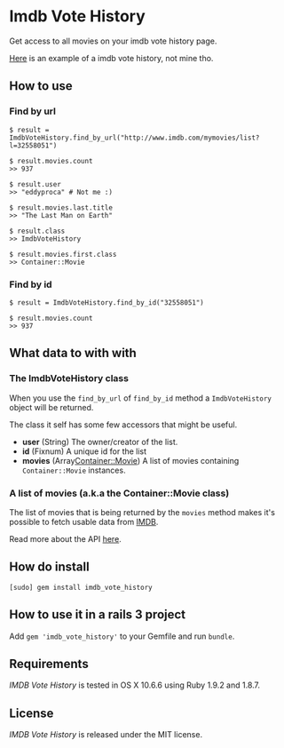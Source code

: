 # Imdb Vote History

Get access to all movies on your imdb vote history page.

[Here](http://www.imdb.com/mymovies/list?l=19736607) is an example of a imdb vote history, not mine tho. 

## How to use

### Find by url

    $ result = ImdbVoteHistory.find_by_url("http://www.imdb.com/mymovies/list?l=32558051")
    
    $ result.movies.count
    >> 937
    
    $ result.user
    >> "eddyproca" # Not me :)
    
    $ result.movies.last.title
    >> "The Last Man on Earth"
    
    $ result.class
    >> ImdbVoteHistory
    
    $ result.movies.first.class
    >> Container::Movie
    
### Find by id

    $ result = ImdbVoteHistory.find_by_id("32558051")
    
    $ result.movies.count
    >> 937
    
## What data to with with

### The ImdbVoteHistory class

When you use the `find_by_url` of `find_by_id` method a `ImdbVoteHistory` object will be returned.

The class it self has some few accessors that might be useful.

- **user** (String) The owner/creator of the list.
- **id** (Fixnum) A unique id for the list
- **movies** (Array<Container::Movie>) A list of movies containing `Container::Movie` instances.

### A list of movies (a.k.a the Container::Movie class)

The list of movies that is being returned by the `movies` method makes it's possible to fetch usable data from [IMDB](http://www.imdb.com/).

Read more about the API [here](https://github.com/oleander/MovieSearcher).

## How do install

    [sudo] gem install imdb_vote_history
    
## How to use it in a rails 3 project

Add `gem 'imdb_vote_history'` to your Gemfile and run `bundle`.

## Requirements

*IMDB Vote History* is tested in OS X 10.6.6 using Ruby 1.9.2 and 1.8.7.

## License

*IMDB Vote History* is released under the MIT license.